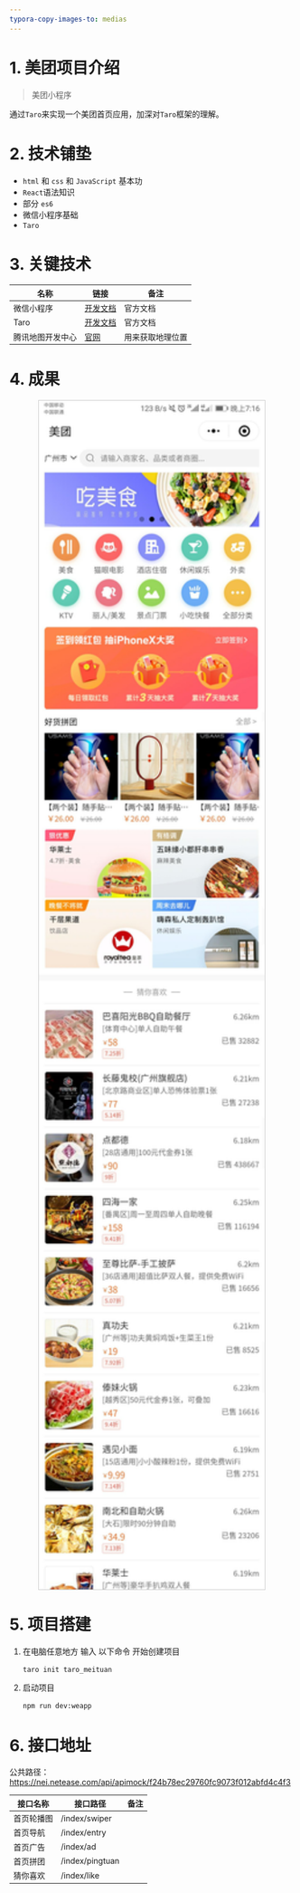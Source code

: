 ```yaml
---
typora-copy-images-to: medias
---
```


# 1. 美团项目介绍

> 美团小程序

通过`Taro`来实现一个美团首页应用，加深对`Taro`框架的理解。

# 2. 技术铺垫

- `html` 和 `css` 和 `JavaScript` 基本功
- `React`语法知识
- 部分 `es6`
- 微信小程序基础
- `Taro`

# 3. 关键技术

| 名称             | 链接                                                         | 备注             |
| ---------------- | ------------------------------------------------------------ | ---------------- |
| 微信小程序       | [开发文档](https://developers.weixin.qq.com/miniprogram/dev/component/) | 官方文档         |
| Taro             | [开发文档](https://nervjs.github.io/taro/docs/README.html)   | 官方文档         |
| 腾讯地图开发中心 | [官网](https://lbs.qq.com/index.html)                        | 用来获取地理位置 |

# 4. 成果

<img src="./medias/1.jpg" style="display:block;margin:0 auto;border:1px solid #ccc;" width="400">

# 5. 项目搭建

1. 在电脑任意地方 输入 以下命令 开始创建项目

   ```sh
   taro init taro_meituan
   ```

2. 启动项目

   ```sh
   npm run dev:weapp
   ```

# 6. 接口地址

公共路径：https://nei.netease.com/api/apimock/f24b78ec29760fc9073f012abfd4c4f3

| 接口名称   | 接口路径        | 备注 |
| ---------- | --------------- | ---- |
| 首页轮播图 | /index/swiper   |      |
| 首页导航   | /index/entry    |      |
| 首页广告   | /index/ad       |      |
| 首页拼团   | /index/pingtuan |      |
| 猜你喜欢   | /index/like     |      |

